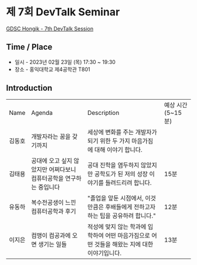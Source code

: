 # 제 7회 DevTalk Seminar

[GDSC Hongik - 7th DevTalk Session](https://www.youtube.com/watch?v=n3sqBUWrA_s)
## Time / Place

- 일시 - 2023년 02월 23일 (목) 17:30 ~ 19:30
- 장소 - 홍익대학교 제4공학관 T801

## Introduction

<table>
    <tr>
        <td>Name</td>
        <td>Agenda</td>
        <td>Description</td>
        <td>예상 시간 (5~15분)</td>
    </tr>
    <tr>
        <td>김동호</td>
        <td>개발자라는 꿈을 갖기까지</td>
        <td>세상에 변화를 주는 개발자가 되기 위한 두 가지 마음가짐에 대해 이야기 합니다.</td>
        <td></td>
    </tr>
    <tr>
        <td>김태용</td>
        <td>공대에 오고 싶지 않았지만 어쩌다보니 컴퓨터공학을 연구하는 중입니다</td>
        <td>공대 진학을 염두하지 않았지만 공학도가 된 저의 성장 이야기를 들려드리려 합니다.</td>
        <td>15분</td>
    </tr>
    <tr>
        <td>유동하</td>
        <td>복수전공생이 느낀 컴퓨터공학과 후기</td>
        <td>&quot;졸업을 앞둔 시점에서, 이것만큼은 후배들에게 전하고자 하는 팁을 공유하려 합니다.&quot;</td>
        <td>12분</td>
    </tr>
    <tr>
        <td>이지은</td>
        <td>컴맹이 컴공과에 오면 생기는 일들</td>
        <td>적성에 맞지 않는 학과에 입학하여 어떤 마음가짐으로 어떤 것들을 해왔는 지에 대한 이야기입니다.</td>
        <td>13분</td>
    </tr>
</table>
